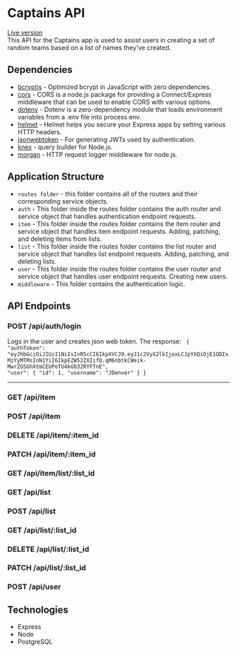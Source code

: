 # Captains API
[Live version](https://captains.now.sh/)  <br />
This API for the Captains app is used to assist users in creating a set of random teams based on a list of names they've created.

## Dependencies
*   [bcryptjs](https://www.npmjs.com/package/bcryptjs) - Optimized bcrypt in JavaScript with zero dependencies.
*   [cors](https://www.npmjs.com/package/cors) - CORS is a node.js package for providing a Connect/Express middleware that can be used to enable CORS with various options.
*   [dotenv](https://www.npmjs.com/package/dotenv) - Dotenv is a zero-dependency module that loads environment variables from a .env file into process.env.
*   [helmet](https://www.npmjs.com/package/helmet) - Helmet helps you secure your Express apps by setting various HTTP headers. 
*   [jsonwebtoken](https://www.npmjs.com/package/jsonwebtoken) - For generating JWTs used by authentication.
*   [knex](https://www.npmjs.com/package/knex) - query builder for Node.js.
*   [morgan](https://www.npmjs.com/package/morgan) - HTTP request logger middleware for node.js.

## Application Structure
*   `routes folder` - this folder contains all of the routers and their corresponding service objects.
*   `auth` - This folder inside the routes folder contains the auth router and service object that handles authentication endpoint requests.
*   `item` - This folder inside the routes folder contains the item router and service object that handles item endpoint requests. Adding, patching, and deleting items from lists.
*   `list` - This folder inside the routes folder contains the list router and service object that handles list endpoint requests. Adding, patching, and deleting lists.
*   `user` - This folder inside the routes folder contains the user router and service object that handles user endpoint requests. Creating new users.
*   `middleware` - This folder contains the authentication logic.

## API Endpoints
### POST /api/auth/login
Logs in the user and creates json web token.
The response:
    <code>
    {
        "authToken": "eyJhbGciOiJIUzI1NiIsInR5cCI6IkpXVCJ9.eyJ1c2VyX2lkIjoxLCJpYXQiOjE1ODIxMzYyMTMsInN1YiI6IkpEZW52ZXIifQ.qM6nbtkCWeik-MwrZG5GhXtmCEUPeTU4kGO32RYFTnE",
        "user": {
            "id": 1,
            "username": "JDenver"
        }
    }
    </code>

***

### GET /api/item

### POST /api/item

### DELETE /api/item/:item_id

### PATCH /api/item/:item_id

### GET /api/item/list/:list_id

### GET /api/list

### POST /api/list

### GET /api/list/:list_id

### DELETE /api/list/:list_id

### PATCH /api/list/:list_id

### POST /api/user

## Technologies
*   Express
*   Node
*   PostgreSQL